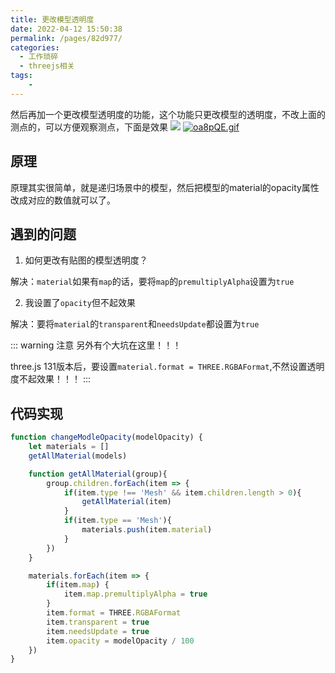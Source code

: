 ```yaml
---
title: 更改模型透明度
date: 2022-04-12 15:50:38
permalink: /pages/82d977/
categories:
  - 工作琐碎
  - threejs相关
tags:
    -
---
```

然后再加一个更改模型透明度的功能，这个功能只更改模型的透明度，不改上面的测点的，可以方便观察测点，下面是效果
![](https://gitee.com/knif/img/raw/master/img/20210204123.gif)
[![oa8pQE.gif](https://www.helloimg.com/images/2023/03/12/oa8pQE.gif)](https://www.helloimg.com/image/oa8pQE)

## 原理
原理其实很简单，就是递归场景中的模型，然后把模型的material的opacity属性改成对应的数值就可以了。

## 遇到的问题
1. 如何更改有贴图的模型透明度？

解决：`material`如果有`map`的话，要将`map`的`premultiplyAlpha`设置为`true`

2. 我设置了`opacity`但不起效果

解决：要将`material`的`transparent`和`needsUpdate`都设置为`true`

::: warning 注意
另外有个大坑在这里！！！

three.js 131版本后，要设置`material.format = THREE.RGBAFormat`,不然设置透明度不起效果！！！
:::

## 代码实现
```js {18,20-23}
function changeModleOpacity(modelOpacity) {
    let materials = []
    getAllMaterial(models)

    function getAllMaterial(group){
        group.children.forEach(item => {
            if(item.type !== 'Mesh' && item.children.length > 0){
                getAllMaterial(item)
            }
            if(item.type == 'Mesh'){
                materials.push(item.material)
            }
        })
    }

    materials.forEach(item => {
        if(item.map) {
            item.map.premultiplyAlpha = true
        }
        item.format = THREE.RGBAFormat
        item.transparent = true
        item.needsUpdate = true
        item.opacity = modelOpacity / 100
    })
}
```